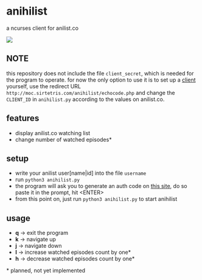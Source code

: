 anihilist
=========
a ncurses client for anilist.co

![](http://moc.sirtetris.com/anihilist.png)

NOTE
----
this repository does not include the file `client_secret`, which is needed for the program to operate. for now the only option to use it is to set up a [client](http://anilist.co/developer) yourself, use the redirect URL `http://moc.sirtetris.com/anihilist/echocode.php` and change the `CLIENT_ID` in `anihilist.py` according to the values on anilist.co.

features
--------
* display anilist.co watching list
* change number of watched episodes\*

setup
-----
* write your anilist user[name|id] into the file `username`
* run `python3 anihilist.py`
* the program will ask you to generate an auth code on [this site](http://moc.sirtetris.com/anihilist/echocode.php), do so
    paste it in the prompt, hit \<ENTER>
* from this point on, just run `python3 anihilist.py` to start anihilist

usage
-----
* **q** -> exit the program
* **k** -> navigate up
* **j** -> navigate down
* **l** -> increase watched episodes count by one\*
* **h** -> decrease watched episodes count by one\*

\* planned, not yet implemented
